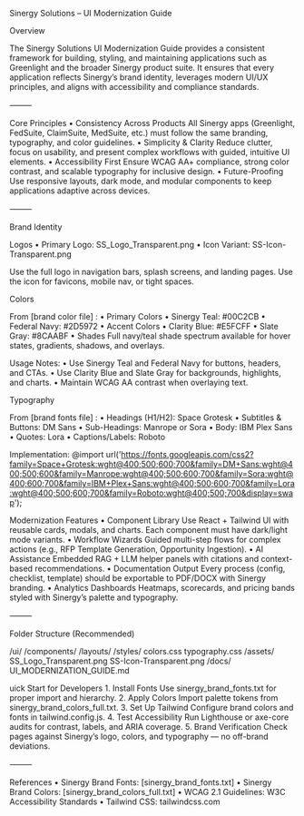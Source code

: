 Sinergy Solutions – UI Modernization Guide

Overview

The Sinergy Solutions UI Modernization Guide provides a consistent framework for building, styling, and maintaining applications such as Greenlight and the broader Sinergy product suite. It ensures that every application reflects Sinergy’s brand identity, leverages modern UI/UX principles, and aligns with accessibility and compliance standards.

⸻

Core Principles
	•	Consistency Across Products
All Sinergy apps (Greenlight, FedSuite, ClaimSuite, MedSuite, etc.) must follow the same branding, typography, and color guidelines.
	•	Simplicity & Clarity
Reduce clutter, focus on usability, and present complex workflows with guided, intuitive UI elements.
	•	Accessibility First
Ensure WCAG AA+ compliance, strong color contrast, and scalable typography for inclusive design.
	•	Future-Proofing
Use responsive layouts, dark mode, and modular components to keep applications adaptive across devices.

⸻

Brand Identity

Logos
	•	Primary Logo: SS_Logo_Transparent.png
	•	Icon Variant: SS-Icon-Transparent.png

Use the full logo in navigation bars, splash screens, and landing pages. Use the icon for favicons, mobile nav, or tight spaces.

Colors

From [brand color file] :
	•	Primary Colors
	•	Sinergy Teal: #00C2CB
	•	Federal Navy: #2D5972
	•	Accent Colors
	•	Clarity Blue: #E5FCFF
	•	Slate Gray: #8CAABF
	•	Shades
Full navy/teal shade spectrum available for hover states, gradients, shadows, and overlays.

Usage Notes:
	•	Use Sinergy Teal and Federal Navy for buttons, headers, and CTAs.
	•	Use Clarity Blue and Slate Gray for backgrounds, highlights, and charts.
	•	Maintain WCAG AA contrast when overlaying text.

Typography

From [brand fonts file] :
	•	Headings (H1/H2): Space Grotesk
	•	Subtitles & Buttons: DM Sans
	•	Sub-Headings: Manrope or Sora
	•	Body: IBM Plex Sans
	•	Quotes: Lora
	•	Captions/Labels: Roboto

Implementation:
@import url('https://fonts.googleapis.com/css2?family=Space+Grotesk:wght@400;500;600;700&family=DM+Sans:wght@400;500;600&family=Manrope:wght@400;500;600;700&family=Sora:wght@400;600;700&family=IBM+Plex+Sans:wght@400;500;600;700&family=Lora:wght@400;500;600;700&family=Roboto:wght@400;500;700&display=swap');

Modernization Features
	•	Component Library
Use React + Tailwind UI with reusable cards, modals, and charts.
Each component must have dark/light mode variants.
	•	Workflow Wizards
Guided multi-step flows for complex actions (e.g., RFP Template Generation, Opportunity Ingestion).
	•	AI Assistance
Embedded RAG + LLM helper panels with citations and context-based recommendations.
	•	Documentation Output
Every process (config, checklist, template) should be exportable to PDF/DOCX with Sinergy branding.
	•	Analytics Dashboards
Heatmaps, scorecards, and pricing bands styled with Sinergy’s palette and typography.

⸻

Folder Structure (Recommended)

/ui/
  /components/
  /layouts/
  /styles/
    colors.css
    typography.css
  /assets/
    SS_Logo_Transparent.png
    SS-Icon-Transparent.png
  /docs/
    UI_MODERNIZATION_GUIDE.md

uick Start for Developers
	1.	Install Fonts
Use sinergy_brand_fonts.txt for proper import and hierarchy.
	2.	Apply Colors
Import palette tokens from sinergy_brand_colors_full.txt.
	3.	Set Up Tailwind
Configure brand colors and fonts in tailwind.config.js.
	4.	Test Accessibility
Run Lighthouse or axe-core audits for contrast, labels, and ARIA coverage.
	5.	Brand Verification
Check pages against Sinergy’s logo, colors, and typography — no off-brand deviations.

⸻

References
	•	Sinergy Brand Fonts: [sinergy_brand_fonts.txt] 
	•	Sinergy Brand Colors: [sinergy_brand_colors_full.txt] 
	•	WCAG 2.1 Guidelines: W3C Accessibility Standards
	•	Tailwind CSS: tailwindcss.com
